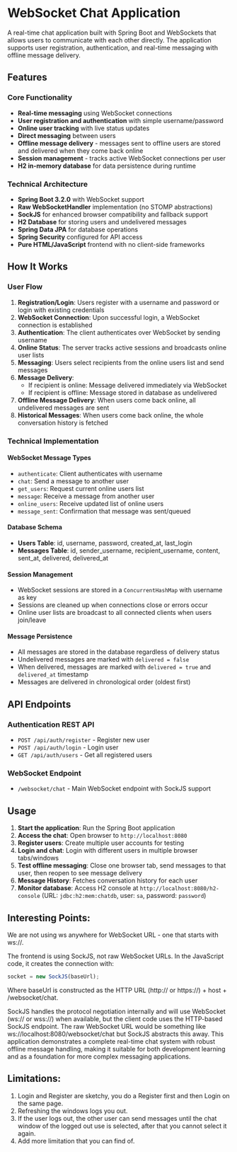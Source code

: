 # WebSocket Chat Application

A real-time chat application built with Spring Boot and WebSockets that allows users to communicate with each other directly. The application supports user registration, authentication, and real-time messaging with offline message delivery.

## Features

### Core Functionality
- **Real-time messaging** using WebSocket connections
- **User registration and authentication** with simple username/password
- **Online user tracking** with live status updates
- **Direct messaging** between users
- **Offline message delivery** - messages sent to offline users are stored and delivered when they come back online
- **Session management** - tracks active WebSocket connections per user
- **H2 in-memory database** for data persistence during runtime

### Technical Architecture
- **Spring Boot 3.2.0** with WebSocket support
- **Raw WebSocketHandler** implementation (no STOMP abstractions)
- **SockJS** for enhanced browser compatibility and fallback support
- **H2 Database** for storing users and undelivered messages
- **Spring Data JPA** for database operations
- **Spring Security** configured for API access
- **Pure HTML/JavaScript** frontend with no client-side frameworks

## How It Works

### User Flow
1. **Registration/Login**: Users register with a username and password or login with existing credentials
2. **WebSocket Connection**: Upon successful login, a WebSocket connection is established
3. **Authentication**: The client authenticates over WebSocket by sending username
4. **Online Status**: The server tracks active sessions and broadcasts online user lists
5. **Messaging**: Users select recipients from the online users list and send messages
6. **Message Delivery**:
    - If recipient is online: Message delivered immediately via WebSocket
    - If recipient is offline: Message stored in database as undelivered
7. **Offline Message Delivery**: When users come back online, all undelivered messages are sent
8. **Historical Messages**: When users come back online, the whole conversation history is fetched

### Technical Implementation

#### WebSocket Message Types
- `authenticate`: Client authenticates with username
- `chat`: Send a message to another user
- `get_users`: Request current online users list
- `message`: Receive a message from another user
- `online_users`: Receive updated list of online users
- `message_sent`: Confirmation that message was sent/queued

#### Database Schema
- **Users Table**: id, username, password, created_at, last_login
- **Messages Table**: id, sender_username, recipient_username, content, sent_at, delivered, delivered_at

#### Session Management
- WebSocket sessions are stored in a `ConcurrentHashMap` with username as key
- Sessions are cleaned up when connections close or errors occur
- Online user lists are broadcast to all connected clients when users join/leave

#### Message Persistence
- All messages are stored in the database regardless of delivery status
- Undelivered messages are marked with `delivered = false`
- When delivered, messages are marked with `delivered = true` and `delivered_at` timestamp
- Messages are delivered in chronological order (oldest first)

## API Endpoints

### Authentication REST API
- `POST /api/auth/register` - Register new user
- `POST /api/auth/login` - Login user
- `GET /api/auth/users` - Get all registered users

### WebSocket Endpoint
- `/websocket/chat` - Main WebSocket endpoint with SockJS support

## Usage

1. **Start the application**: Run the Spring Boot application
2. **Access the chat**: Open browser to `http://localhost:8080`
3. **Register users**: Create multiple user accounts for testing
4. **Login and chat**: Login with different users in multiple browser tabs/windows
5. **Test offline messaging**: Close one browser tab, send messages to that user, then reopen to see message delivery
6. **Message History**: Fetches conversation history for each user
7. **Monitor database**: Access H2 console at `http://localhost:8080/h2-console` (URL: `jdbc:h2:mem:chatdb`, user: `sa`, password: `password`)


## Interesting Points:
We are not using ws anywhere for WebSocket URL - one that starts with ws://.

The frontend is using SockJS, not raw WebSocket URLs. In the JavaScript code, it creates the connection with:
```javascript
socket = new SockJS(baseUrl);
```
Where baseUrl is constructed as the HTTP URL (http:// or https://) + host + /websocket/chat.

SockJS handles the protocol negotiation internally and will use WebSocket (ws:// or wss://) when available, but the client code uses the HTTP-based SockJS endpoint. The raw WebSocket URL would be something like ws://localhost:8080/websocket/chat but SockJS abstracts this away.
This application demonstrates a complete real-time chat system with robust offline message handling, making it suitable for both development learning and as a foundation for more complex messaging applications.

## Limitations: 
1. Login and Register are sketchy, you do a Register first and then Login on the same page.
2. Refreshing the windows logs you out.
3. If the user logs out, the other user can send messages until the chat window of the logged out use is selected, 
after that you cannot select it again.
4. Add more limitation that you can find of.